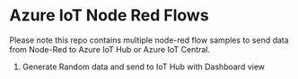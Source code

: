 # Azure IoT Node Red Flows

Please note this repo contains multiple node-red flow samples to send data from Node-Red to Azure IoT Hub or Azure IoT Central.

1.  Generate Random data and send to IoT Hub with Dashboard view
